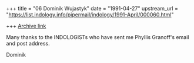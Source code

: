 +++
title = "06 Dominik Wujastyk"
date = "1991-04-27"
upstream_url = "https://list.indology.info/pipermail/indology/1991-April/000060.html"

+++
[Archive link](https://list.indology.info/pipermail/indology/1991-April/000060.html)



Many thanks to the INDOLOGISTs who have sent me Phyllis Granoff's
email and post address.

Dominik





